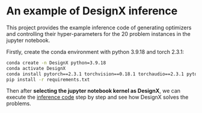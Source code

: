 # An example of DesignX inference

This project provides the example inference code of generating optimizers and controlling their hyper-parameters for the 20 problem instances in the jupyter notebook.

Firstly, create the conda environment with python 3.9.18 and torch 2.3.1:

```bash
conda create -n DesignX python=3.9.18
conda activate DesignX
conda install pytorch==2.3.1 torchvision==0.18.1 torchaudio==2.3.1 pytorch-cuda=12.1 -c pytorch -c nvidia
pip install -r requirements.txt
```

Then after **selecting the jupyter notebook kernel as DesignX**, we can execute the [inference code](inference.ipynb) step by step and see how DesignX solves the problems.
